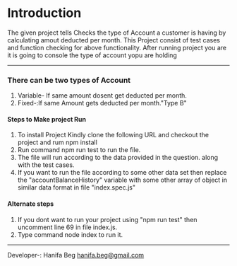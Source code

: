 # Introduction

The given project tells Checks the type of Account a customer is having by
calculating amout deducted per month.
This Project consist of test cases and function checking for above functionality.
After running project you are it is going to console the type of account yopu are holding

---
### There can be two types of Account

1. Variable- If same amount dosent get deducted per month.
2. Fixed-:If same Amount gets deducted per month."Type B"



#### Steps to Make project Run


1. To install Project Kindly clone the following URL and checkout the project
  and rum npm install
2. Run command npm run test to run the file.
3. The file will run according to the data provided in the question.
  along with the test cases.
4. If you want to run the file according to some other data set then replace the 
  "accountBalanceHistory" variable with some other array of object in similar data format
  in file "index.spec.js"

#### Alternate steps


1. If you dont want to run your project using "npm run test" then uncomment line 69
   in file index.js.
2. Type command node index to run it. 
---

Developer-:
Hanifa Beg
hanifa.beg@gmail.com


